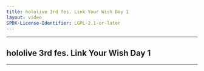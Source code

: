 ```yaml
---
title: hololive 3rd fes. Link Your Wish Day 1
layout: video
SPDX-License-Identifier: LGPL-2.1-or-later
---
```


---

## hololive 3rd fes. Link Your Wish Day 1

<div class="container">
  <video-js id="my-video" class="vjs-fluid vjs-layout-medium" controls preload="auto" poster="https://xx58j-my.sharepoint.com/:i:/g/personal/akunanime_xx58j_onmicrosoft_com/EZHfnFdHg61BpIgym0BCefsBnNKNnhaptShHyr8BucyibA?download=1">
    <source src="https://xx58j-my.sharepoint.com/:v:/g/personal/peekaboo_xx58j_onmicrosoft_com/Ed_iIz5E6gJOobC1R8yHU_8B_zuS7qJR-6FgLkMv8EDaWQ?download=1" type="video/mp4"/>
  </video-js>
</div>

---